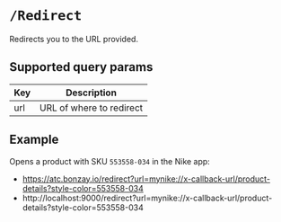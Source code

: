 # `/Redirect`
Redirects you to the URL provided.
## Supported query params
| Key 	| Description              	|
|-----	|--------------------------	|
| url 	| URL of where to redirect 	|

## Example
Opens a product with SKU `553558-034` in the Nike app:
* https://atc.bonzay.io/redirect?url=mynike://x-callback-url/product-details?style-color=553558-034
* http://localhost:9000/redirect?url=mynike://x-callback-url/product-details?style-color=553558-034
